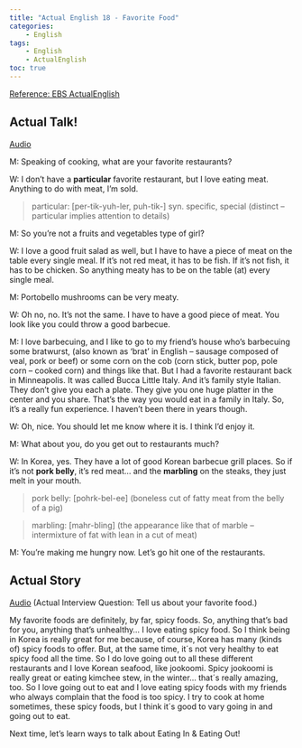 ```yaml
---
title: "Actual English 18 - Favorite Food"
categories:
    - English
tags:
    - English
    - ActualEnglish
toc: true
---
```


[Reference: EBS ActualEnglish](http://home.ebse.co.kr/actualenglish/)

## Actual Talk!
[Audio](https://my.pcloud.com/publink/show?code=XZR4Ox7ZFEXp5xft3NR96pI1wzOQ1XCzXCAX)

M: Speaking of cooking, what are your favorite restaurants?

W: I don’t have a **particular** favorite restaurant, but I love eating meat. Anything to do with meat, I’m sold.

> particular: [per-tik-yuh-ler, puh-tik-] syn. specific, special (distinct – particular implies attention to details)

M: So you’re not a fruits and vegetables type of girl?

W: I love a good fruit salad as well, but I have to have a piece of meat on the table every single meal. If it’s not red meat, it has to be fish. If it’s not fish, it has to be chicken. So anything meaty has to be on the table (at) every single meal.

M: Portobello mushrooms can be very meaty.

W: Oh no, no. It’s not the same. I have to have a good piece of meat. You look like you could throw a good barbecue.

M: I love barbecuing, and I like to go to my friend’s house who’s barbecuing some bratwurst, (also known as ‘brat’ in English – sausage composed of veal, pork or beef) or some corn on the cob (corn stick, butter pop, pole corn – cooked corn) and things like that. But I had a favorite restaurant back in Minneapolis. It was called Bucca Little Italy. And it’s family style Italian. They don’t give you each a plate. They give you one huge platter in the center and you share. That’s the way you would eat in a family in Italy. So, it’s a really fun experience. I haven’t been there in years though.

W: Oh, nice. You should let me know where it is. I think I’d enjoy it.

M: What about you, do you get out to restaurants much?

W: In Korea, yes. They have a lot of good Korean barbecue grill places. So if it’s not **pork belly**, it’s red meat… and the **marbling** on the steaks, they just melt in your mouth.

> pork belly: [pohrk-bel-ee] (boneless cut of fatty meat from the belly of a pig)

> marbling: [mahr-bling] (the appearance like that of marble – intermixture of fat with lean in a cut of meat)

M: You’re making me hungry now. Let’s go hit one of the restaurants.


## Actual Story
[Audio](https://my.pcloud.com/publink/show?code=XZS4Ox7Z6JQVpkDqEHQYHEdaJiDb2BrJnfXy)
(Actual Interview Question: Tell us about your favorite food.)

My favorite foods are definitely, by far, spicy foods. So, anything that’s bad for you, anything that’s unhealthy… I love eating spicy food. So I think being in Korea is really great for me because, of course, Korea has many (kinds of) spicy foods to offer. But, at the same time, it´s not very healthy to eat spicy food all the time. So I do love going out to all these different restaurants and I love Korean seafood, like jookoomi. Spicy jookoomi is really great or eating kimchee stew, in the winter… that´s really amazing, too. So I love going out to eat and I love eating spicy foods with my friends who always complain that the food is too spicy. I try to cook at home sometimes, these spicy foods, but I think it´s good to vary going in and going out to eat.

Next time, let’s learn ways to talk about Eating In & Eating Out!
